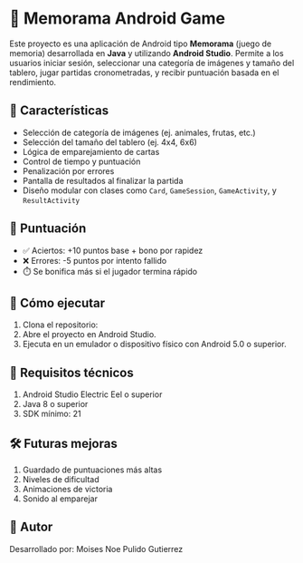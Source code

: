 # 🧠 Memorama Android Game

Este proyecto es una aplicación de Android tipo **Memorama** (juego de memoria) desarrollada en **Java** y utilizando **Android Studio**. Permite a los usuarios iniciar sesión, seleccionar una categoría de imágenes y tamaño del tablero, jugar partidas cronometradas, y recibir puntuación basada en el rendimiento.

## 📱 Características

- Selección de categoría de imágenes (ej. animales, frutas, etc.)
- Selección del tamaño del tablero (ej. 4x4, 6x6)
- Lógica de emparejamiento de cartas
- Control de tiempo y puntuación
- Penalización por errores
- Pantalla de resultados al finalizar la partida
- Diseño modular con clases como `Card`, `GameSession`, `GameActivity`, y `ResultActivity`


## 🧮 Puntuación

- ✅ Aciertos: +10 puntos base + bono por rapidez
- ❌ Errores: -5 puntos por intento fallido
- ⏱️ Se bonifica más si el jugador termina rápido

## 🚀 Cómo ejecutar

1. Clona el repositorio:
2. Abre el proyecto en Android Studio.
3. Ejecuta en un emulador o dispositivo físico con Android 5.0 o superior.

## 🧪 Requisitos técnicos

1. Android Studio Electric Eel o superior
2. Java 8 o superior
3. SDK mínimo: 21

## 🛠️ Futuras mejoras

1. Guardado de puntuaciones más altas
2. Niveles de dificultad
3. Animaciones de victoria
4. Sonido al emparejar

## 📝 Autor
Desarrollado por: Moises Noe Pulido Gutierrez

